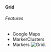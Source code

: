 #### Grid

###### Features

- Google Maps
- MarkerClusters
- Markers
  ![Grid](../../../../screenshots/Grid.png?raw=true "Grid").
